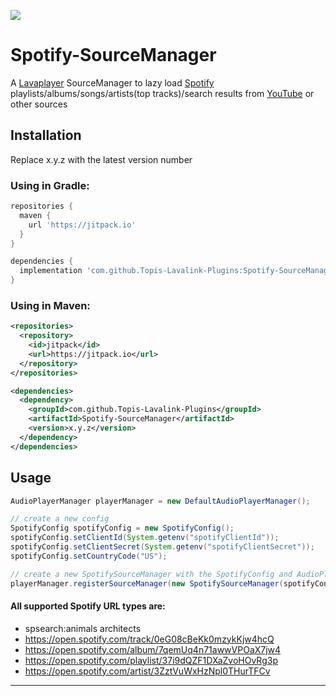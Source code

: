 [![](https://jitpack.io/v/Topis-Lavalink-Plugins/Spotify-SourceManager.svg)](https://jitpack.io/#Topis-Lavalink-Plugins/Spotify-SourceManager)

# Spotify-SourceManager

A [Lavaplayer](https://github.com/sedmelluq/lavaplayer) SourceManager to lazy load [Spotify](https://www.spotify.com) playlists/albums/songs/artists(top tracks)/search results from [YouTube](https://youtube.com) or other sources

## Installation

Replace x.y.z with the latest version number

### Using in Gradle:
```gradle
repositories {
  maven {
    url 'https://jitpack.io'
  }
}

dependencies {
  implementation 'com.github.Topis-Lavalink-Plugins:Spotify-SourceManager:x.y.z'
}
```

### Using in Maven:
```xml
<repositories>
  <repository>
    <id>jitpack</id>
    <url>https://jitpack.io</url>
  </repository>
</repositories>

<dependencies>
  <dependency>
    <groupId>com.github.Topis-Lavalink-Plugins</groupId>
    <artifactId>Spotify-SourceManager</artifactId>
    <version>x.y.z</version>
  </dependency>
</dependencies>
```

## Usage

```java
AudioPlayerManager playerManager = new DefaultAudioPlayerManager();

// create a new config
SpotifyConfig spotifyConfig = new SpotifyConfig();
spotifyConfig.setClientId(System.getenv("spotifyClientId"));
spotifyConfig.setClientSecret(System.getenv("spotifyClientSecret"));
spotifyConfig.setCountryCode("US");

// create a new SpotifySourceManager with the SpotifyConfig and AudioPlayerManager and register it
playerManager.registerSourceManager(new SpotifySourceManager(spotifyConfig, playerManager));
```

#### All supported Spotify URL types are:

* spsearch:animals architects
* https://open.spotify.com/track/0eG08cBeKk0mzykKjw4hcQ
* https://open.spotify.com/album/7qemUq4n71awwVPOaX7jw4
* https://open.spotify.com/playlist/37i9dQZF1DXaZvoHOvRg3p
* https://open.spotify.com/artist/3ZztVuWxHzNpl0THurTFCv

---
